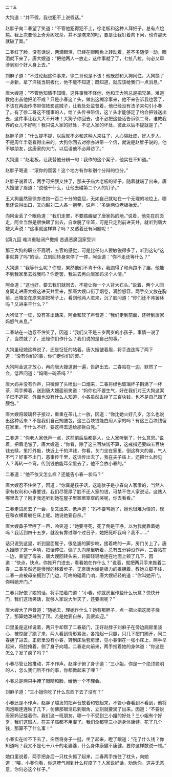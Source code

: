     二十五 

   大狗道：“并不假，我也犯不上说假话。”

   赵胖子向二春望了笑道：“不管他犯得犯不上，徐老板和这种人拜把子，总有点尬尴。我上次要他上奇芳阁吃茶，并不是瞎来的吧，要是让我钉着向下问，也许那天就破了案。”

   二春红了脸，没有话说，两滴眼泪，已经在眼睛角上转动着，差不多随便一动，眼泪就下来了。唐大嫂道：“把他两人一放走，这件事就了了，七扯八拉，何必又牵涉到别个好人身上去。”

   刘麻子道：“不过论起这件事来，徐二哥也是不该！他既然和大狗同住，大狗换了一身新，拿了洋钱当铜板化，他不能不知道；既知道，就应该给我们一点消息。”

   唐大嫂道：“不管他知情不知情，这件事我不怪他，他和王大狗总是把兄弟，难道教他出首他把弟不成？只是小春这丫头，做出这糊涂事来，他不来告诉我也罢了，不该在两面传书带信陆影这贼子，让我处处监督着，他已经没有法子来勾引小春了。有了徐二哥这不懂事的人，给丫头传书带信，这丫头才能够定了约会把钱送出去，这件事让我大大不开味！大狗子你回去，也不必把这些话告诉徐二哥，谁教我养的女儿不好呢！我只说人家的好处，不记人家的坏处，彼此以后不提就是了。”

   赵胖子道：“什么提不提，以后就不必和这种人来往了，人心隔肚皮，好人歹人，不是周年半载看得出来的。大狗你回去对徐亦进带一个信，就说是赵胖子说的。他不够朋友，这唐家的大门，以后请他不必拜访了。”

   大狗道：“赵老板，让我替他分辨一句：我作的这个案子，他实在不知道。”

   赵胖子喝道：“滚你的蛋罢！这个地方有你和别个分辩的位分。”

   赵胖子说着话，两手可把腰叉住了，那夫子庙大老板的架子，随着就端了出来。唐大嫂皱了眉道：“说他干什么，让他去碰第二个人的钉子。”

   王大狗虽然替徐亦进抱一百二十分的委屈，无如自己就站在一个无理的地位上，哪里还说得出口，又向赵刘二人各一抱拳，说声：“多谢两位老板抬爱。”

   向阿金丢了个眼色道：“我们走罢，不要踏龌龊了唐家妈的地。”说着，他先在前面走，阿金当然是很快跟了出去，自幸脱了牢笼，可是只走到前进天井，就听到唐大嫂大声说：“这事就这样算了吗？又透着还有问题呢！”

   §第九回 难消重耻闭户撒娇 苦遇恶魔回家受训

   那王大狗的职业不高明，五官的感觉，可是比任何人要敏锐得多了，听到这句“这事就算了吗”的话，立刻回转身来停了一停，阿金道：“你不走还等什么？”

   大狗道：“我等什么呢？你想，果然他们不肯干休，我跑得了和尚跑不了庙，他能不到我家里去找我吗？你走罢，我进去再向唐家妈求个人情。”

   阿金道：“这也好。要去我们就同去，不能让你一个人背大石头。”说着，两个人回身同走进唐大嫂这进天井里来，那唐大嫂口衔了烟卷，满脸怒容，两手交叉放在胸前，还端坐在原来那把椅子上，看到他两人进来，沉了脸问道：“你们还不肯罢休吗？又进来干什么？”

   大狗怔了一怔，没有答出话来，阿金和软了声音道：“我们走到前面，还听到唐家妈怒气未息。”

   二春站在一边忍不住笑了，因道：“我们又不是三岁两岁的小孩子，事情一说了了，当然就了了，还怪你们作什么？我们说的是自己的事。”

   大狗虽经她这样说了，还是怔怔的站着。唐大嫂皱着眉，将手连连挥了两下道：“没有你们的事，你们走你们的罢。”

   大狗阿金这才放心，再向唐大嫂道谢一遍，告辞出去。二春站在一边，默然了一会，低声问道：“妈喝一碗茶吗？”

   唐大妈并没有作声，只微仰了头喷出一口烟来，二春将绿色玻璃杯子斟满了一杯茶，两手捧着，送到唐大嫂面前笑道：“妈你也不要生气，好在我们对王大狗这案子已不追究，外面也没有什么人知道，小各虽然丢掉了三百块钱，也不是自己掏了腰包。”

   唐大嫂将玻璃杯子接过，重重在茶儿上一放，因道：“你比她火好几岁，怎么也说出这种话来？不是我们自己掏腰包，这三百块钱能白用人家的吗？有这三百块钱留在家里，干什么不好，要这样去送给那拆白党。”

   二春道：“你老人家低声一点，这前前后后都是人，让人家听到了，什么意思。”说着，把眉毛皱了，唐大嫂道：“你看，除了这三百块饯不算，这戒指还要四五百块钱去赎，里打外敲，快近上千的洋钱，你看，关门坐在家里，倒这样大的霉，气人不气？好事不出门，恶事传千里，这话传出去了，我在夫子庙上，还把什么脸见人？再转一个弯，传到钱伯能耳朵里去了，他不会依小春的。”

   二春道：“他不依又怎么样？还能告小春一状吗？”

   唐大嫂忍不住笑了，因道：“你真是孩子话，这笔款子是小春向人家借的，当然人家有权利和小春要钱，我们尽管厚了脸不还人家的钱，可禁不住人家说话，这贱人哪里去了？刚才我还听到她在屋子里窸窸窣窣的哭呢，你去看看。”

   二春走进房去了一会，复又出来，低声道：“妈不要骂她了，她也很难为情的，现在和衣横着躺在床上呢。她说她要自杀。”

   唐大嫂鼻子里哼了一声，冷笑道：“她要寻死，死了倒是干净，以为我就靠着她吗？我活到四十五岁，就没有靠过哪个过日子，她把死吓我吗？我不……”

   话只说到这里，听到里面屋子，很急遽的脚步响，接着咚的一声，房门关上了。唐大嫂随了这一声响，把话停住，偏了头向屋里听着，总有五分钟没作声，二春站在一边，呆望了母亲，唐大嫂回转头来，将脚轻轻地连在地面上顿了几下，因道：“快点，快点，你推开门进去，看看她在作什么？”说着，就把两只手来推着二春，二春虽然还是慢慢的移着步子，无奈唐大嫂是极力的推拥着，教她立脚不住，二春一直被母亲拥到了门边，叮咚的碰着门响，唐大嫂轻轻的道：“你叫她开门，你叫她开门。”

   二春只好依了娘的话，将手拍着门道：“小春，你就房里作些什么玩意？快快开门，我们这场笑话，就够人家说大半天了，还要闹呢？”

   唐大嫂大了声音道：“随她去，理她作什么？她有那胆子，点一把火把这房子烧了，那算她泼辣到了顶。若是她要自杀，我很欢迎。”

   口里虽是这样说着，两只手却帮了二春敲门，正好赵胖子刘麻子在旁边厢房里谈心，被惊醒了跑了来，两人看到情形紧张，各抬起一只腿，只几下把门踢开，同二春拥了进去。正房里没有小春，转到床后套房里，见小春倒在一张小床上，两手举起来，将脸掩着，侧了身子向墙。二春走向前来，两手推着她的身体道：“你这是怎么？发了疯了吗？”

   小春尽管让她推动，并不作声。赵胖子俯了身子道：“三小姐，你是一个绝顶聪明的人，怎么我们所不作的事，你都做起来了哩？”

   小春总是两只手掩了眼睛和脸，给他一个不理会。

   刘麻子道：“三小姐你吃了什么东西下去了没有？”

   小春还是不作声，赵胖子越发的把声音放着和软起来，不管小春看到不看到，他将肉泡眼连连映了几下，仿佛那眼泪已到眼角，立刻就要滴了出来。因道：“不要说唐家妈记挂着你，我们这一班朋友，哪一个不受到三小姐的好处？三小姐有个好歹，我们这班人，在夫子庙都不用混了。我们全都望三小姐身体康健，花了几个钱，那算不了什么事！”

   小春实在听不下去了，突然将身子一挺，坐了起来，瞪了眼道：“花了什么钱？你知道吗？我又不是七十八十的老婆婆，什么身体康健不康健，要你这样数说一顿。”

   她口里说着，两手把身后一只枕头抓了起来，二春两手按住了枕头，向她道：“喂，小春你看，你这脾气闹到什么程度了？人家说好话，劝劝你，这并无恶意，你何必这个样子。”

